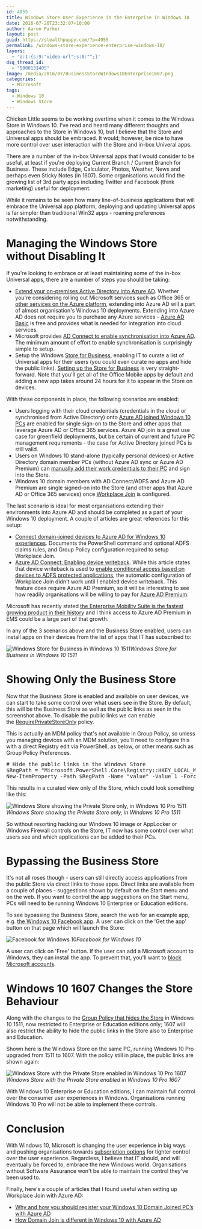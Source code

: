 ```yaml
---
id: 4955
title: Windows Store User Experience in the Enterprise in Windows 10
date: 2016-07-20T23:32:07+10:00
author: Aaron Parker
layout: post
guid: https://stealthpuppy.com/?p=4955
permalink: /windows-store-experience-enterprise-windows-10/
layers:
  - 'a:1:{s:9:"video-url";s:0:"";}'
dsq_thread_id:
  - "5000131405"
image: /media/2016/07/BusinessStoreWIndows10Enterprise1607.png
categories:
  - Microsoft
tags:
  - Windows 10
  - Windows Store
---
```

Chicken Little seems to be working overtime when it comes to the Windows Store in Windows 10. I've read and heard many different thoughts and approaches to the Store in Windows 10, but I believe that the Store and Universal apps should be embraced. It would; however, be nice to have more control over user interaction with the Store and in-box Univeral apps.

There are a number of the in-box Universal apps that I would consider to be useful, at least if you're deploying Current Branch / Current Branch for Business. These include Edge, Calculator, Photos, Weather, News and perhaps even Sticky Notes (in 1607). Some organisations would find the growing list of 3rd party apps including Twitter and Facebook (think marketing) useful for deployment.

While it remains to be seen how many line-of-business applications that will embrace the Universal app platform, deploying and updating Universal apps is far simpler than traditional Win32 apps - roaming preferences notwithstanding.

# Managing the Windows Store without Disabling It

If you're looking to embrace or at least maintaining some of the in-box Universal apps, there are a number of steps you should be taking:

  * [Extend your on-premises Active Directory into Azure AD](https://azure.microsoft.com/en-us/documentation/articles/active-directory-aadconnect/). Whether you're considering rolling out Microsoft services such as Office 365 or [other services on the Azure platform](http://azureplatform.azurewebsites.net/en-us/), extending into Azure AD will a part of almost organisation's Windows 10 deployments. Extending into Azure AD does not require you to purchase any Azure services - [Azure AD Basic](https://azure.microsoft.com/en-us/documentation/articles/active-directory-editions/) is free and provides what is needed for integration into cloud services.
  * Microsoft provides [AD Connect to enable synchronisation into Azure AD](https://azure.microsoft.com/en-us/documentation/articles/active-directory-aadconnect-topologies/). The minimum amount of effort to enable synchronisation is surprisingly simple to setup.
  * Setup the Windows [Store for Business](https://www.microsoft.com/business-store/), enabling IT to curate a list of Universal apps for their users (you could even curate no apps and hide the public links). [Setting up the Store for Business](https://technet.microsoft.com/en-us/windows/store-for-business.aspx) is very straight-forward. Note that you'll get all of the Office Mobile apps by default and adding a new app takes around 24 hours for it to appear in the Store on devices.

With these components in place, the following scenarios are enabled:

  * Users logging with their cloud credentials (credentials in the cloud or synchronised from Active Directory) onto [Azure AD joined Windows 10 PCs](https://blogs.technet.microsoft.com/enterprisemobility/2015/05/28/azure-ad-join-on-windows-10-devices/) are enabled for single sign-on to the Store and other apps that leverage Azure AD or Office 365 services. Azure AD join is a great use case for greenfield deployments, but be certain of current and future PC management requirements - the case for Active Directory joined PCs is still valid.
  * Users on Windows 10 stand-alone (typically personal devices) or Active Directory domain member PCs (without Azure AD sync or Azure AD Premium) can [manually add their work credentials to their PC](https://blogs.technet.microsoft.com/enterprisemobility/2015/05/21/azure-ad-on-windows-10-personal-devices/) and sign into the Store.
  * Windows 10 domain members with AD Connect/ADFS and Azure AD Premium are single signed-on into the Store (and other apps that Azure AD or Office 365 services) once [Workplace Join](https://technet.microsoft.com/en-us/library/dn280945(v=ws.11).aspx) is configured.

The last scenario is ideal for most organisations extending their environments into Azure AD and should be completed as a part of your Windows 10 deployment. A couple of articles are great references for this setup:

  * [Connect domain-joined devices to Azure AD for Windows 10 experiences](https://azure.microsoft.com/en-us/documentation/articles/active-directory-azureadjoin-devices-group-policy/). Documents the PowerShell command and optional ADFS claims rules, and Group Policy configuration required to setup Workplace Join.
  * [Azure AD Connect: Enabling device writeback](https://azure.microsoft.com/en-us/documentation/articles/active-directory-aadconnect-feature-device-writeback/). While this article states that device writeback is used to [enable conditional access based on devices to ADFS protected applications](https://azure.microsoft.com/en-us/documentation/articles/active-directory-conditional-access-on-premises-setup/), the automatic configuration of Workplace Join didn't work until I enabled device writeback. This feature does require Azure AD Premium, so it will be interesting to see how readily organisations will be willing to pay for [Azure AD Premium](https://azure.microsoft.com/en-us/documentation/articles/active-directory-editions/#premium-features).

Microsoft has recently stated [the Enterprise Mobility Suite is the fastest growing product in their history](https://rcpmag.com/articles/2015/09/01/enterprise-mobility.aspx) and I think access to Azure AD Premium in EMS could be a large part of that growth.

In any of the 3 scenarios above and the Business Store enabled, users can install apps on their devices from the list of apps that IT has subscribed to:

![Windows Store for Business in Windows 10 1511]({{site.baseurl}}/media/2016/07/Store-1511.png)*Windows Store for Business in Windows 10 1511*

# Showing Only the Business Store

Now that the Business Store is enabled and available on user devices, we can start to take some control over what users see in the Store. By default, this will be the Business Store as well as the public links as seen in the screenshot above. To disable the public links we can enable the [RequirePrivateStoreOnly](https://technet.microsoft.com/en-us/itpro/windows/manage/manage-access-to-private-store) policy.

This is actually an MDM policy that's not available in Group Policy, so unless you managing devices with an MDM solution, you'll need to configure this with a direct Registry edit via PowerShell, as below, or other means such as Group Policy Preferences.

<pre class="lang:ps decode:true" title="Hiding the public links in the Windows 10 Store"># Hide the public links in the Windows Store
$RegPath = "Microsoft.PowerShell.Core\Registry::HKEY_LOCAL_MACHINE\SOFTWARE\Microsoft\PolicyManager\default\ApplicationManagement\RequirePrivateStoreOnly"
New-ItemProperty -Path $RegPath -Name "value" -Value 1 -Force</pre>

This results in a curated view only of the Store, which could look something like this:

![Windows Store showing the Private Store only, in Windows 10 Pro 1511]({{site.baseurl}}/media/2016/07/Parallels-Windows-10-1511-Private-Store-only.png)*Windows Store showing the Private Store only, in Windows 10 Pro 1511*

So without resorting hacking our Windows 10 image or AppLocker or Windows Firewall controls on the Store, IT now has some control over what users see and which applications can be added to their PCs.

# Bypassing the Business Store

It's not all roses though - users can still directly access applications from the public Store via direct links to those apps. Direct links are available from a couple of places - suggestions shown by default on the Start menu and on the web. If you want to control the app suggestions on the Start menu, PCs will need to be running Windows 10 Enterprise or Education editions.

To see bypassing the Business Store, search the web for an example app, e.g. <a href="https://www.microsoft.com/en-au/store/apps/facebook/9wzdncrfj2wl" target="_blank">the Windows 10 Facebook app</a>. A user can click on the 'Get the app' button on that page which will launch the Store:

![Facebook for Windows 10]({{site.baseurl}}/media/2016/07/FacebookInStore.png)*Facebook for Windows 10*

A user can click on 'Free' button. If the user can add a Microsoft account to Windows, they can install the app. To prevent that, you'll want to [block Microsoft accounts](https://technet.microsoft.com/en-us/itpro/windows/keep-secure/accounts-block-microsoft-accounts).

# Windows 10 1607 Changes the Store Behaviour

Along with the changes to the [Group Policy that hides the Store](https://support.microsoft.com/en-us/kb/3135657) in Windows 10 1511, now restricted to Enterprise or Education editions only; 1607 will also restrict the ability to hide the public links in the Store also to Enterprise and Education.

Shown here is the Windows Store on the same PC, running Windows 10 Pro upgraded from 1511 to 1607. With the policy still in place, the public links are shown again:

![Windows Store with the Private Store enabled in Windows 10 Pro 1607]({{site.baseurl}}/media/2016/07/Parallels-Windows-10-1607-Store.png)*Windows Store with the Private Store enabled in Windows 10 Pro 1607*

With Windows 10 Enterprise or Education editions, I can maintain full control over the consumer user experiences in Windows. Organisations running Windows 10 Pro will not be able to implement these controls.

# Conclusion

With Windows 10, Microsoft is changing the user experience in big ways and pushing organisations towards [subscription options](https://blogs.windows.com/windowsexperience/2016/07/12/announcing-new-subscription-options-for-windows-10-and-surface-for-businesses/) for tighter control over the user experience. Regardless, I believe that IT should, and will eventually be forced to, embrace the new Windows world. Organisations without Software Assurance won't be able to maintain the control they've been used to.

Finally, here's a couple of articles that I found useful when setting up Workplace Join with Azure AD:

  * [Why and how you should register your Windows 10 Domain Joined PC’s with Azure AD](https://jankesblog.com/2016/01/20/why-and-how-you-should-register-your-windows-10-domain-joined-pcs-with-azure-ad/)
  * [How Domain Join is different in Windows 10 with Azure AD](https://jairocadena.com/2016/01/18/how-domain-join-is-different-in-windows-10-with-azure-ad/)